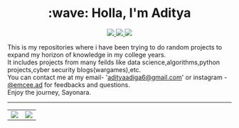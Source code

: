 <h1 align="center">:wave: Holla, I'm Aditya</h1>

<p align="center">
  <a href="https://github.com/aditya-adiga">
    <img src="https://img.shields.io/badge/adityaadiga-100000?style=for-the-badge&logo=github&logoColor=white">
   <a/>
  <a href="https://www.linkedin.com/in/aditya-adiga-a243631a1/">
    <img src="https://img.shields.io/badge/adityaadiga-0077B5?style=for-the-badge&logo=linkedin&logoColor=white">
  <a/>
   <a href="https://www.instagram.com/emcee.ad/">
    <img src="https://img.shields.io/badge/@emcee.ad-E4405F?style=for-the-badge&logo=instagram&logoColor=white">
  <a/>
</p>
    
This is my repositories where i have been trying to do random projects to expand my horizon of knowledge in my college years.\
It includes projects from many feilds like data science,algorithms,python projects,cyber security blogs(wargames),etc.\
You can contact me at my email- 'adityaadiga6@gmail.com' or instagram - [@emcee.ad](https://www.instagram.com/emcee.ad/) for feedbacks and questions.\
Enjoy the journey, Sayonara.

---
<table align="center" cellspacing="0" cellpadding="0" border="0">
  <tr>
    <td>
      <a href="https://github.com/aditya-adiga">
        <img src="https://github-readme-stats.vercel.app/api?username=aditya-adiga&show_icons=true&include_all_commits=true&theme=tokyonight">
      <a/>
    </td>
    <td>
      <a href="https://github.com/aditya-adiga">
        <img src="https://github-readme-stats.vercel.app/api/top-langs/?username=aditya-adiga&layout=compact&theme=tokyonight">
      <a/>
    </td>
   </tr>
</table>
